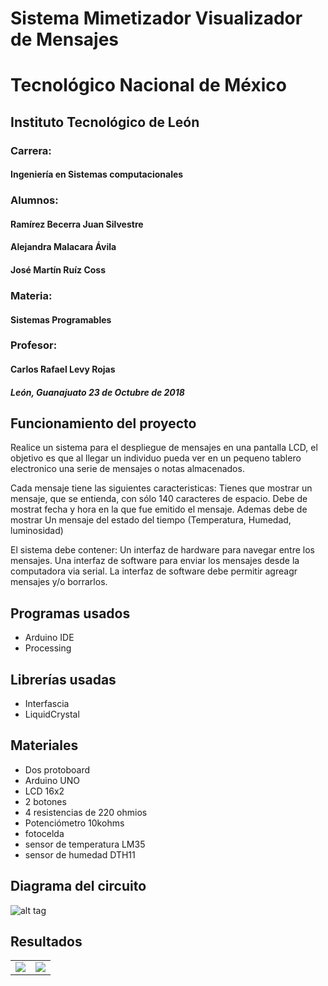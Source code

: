 Sistema Mimetizador Visualizador de Mensajes
=============================================
# Tecnológico Nacional de México

## Instituto Tecnológico de León

### Carrera:
#### Ingeniería en Sistemas computacionales

### Alumnos:

#### Ramírez Becerra Juan Silvestre
#### Alejandra Malacara Ávila
#### José Martín Ruíz Coss

### Materia:
#### Sistemas Programables

### Profesor:
#### Carlos Rafael Levy Rojas

##### León, Guanajuato 23 de Octubre de 2018





Funcionamiento del proyecto
---------------------

Realice un sistema para el despliegue de mensajes en una pantalla LCD, el objetivo es que al
llegar un individuo pueda ver en un pequeno tablero electronico una serie de mensajes o notas almacenados.

Cada mensaje tiene las siguientes caracteristicas:
Tienes que mostrar un mensaje, que se entienda, con sólo 140 caracteres de espacio. 
Debe de mostrat fecha y hora en la que fue emitido el mensaje.
Ademas debe de mostrar Un mensaje del estado del tiempo (Temperatura, Humedad, luminosidad)

El sistema debe contener:
Un interfaz de hardware para navegar entre los mensajes.
Una interfaz de software para enviar los mensajes desde la computadora via serial.
La interfaz de software debe permitir agreagr mensajes y/o borrarlos.





Programas usados
-----------------
+ Arduino IDE
+ Processing

Librerías usadas
-----------------
+ Interfascia 
+ LiquidCrystal


Materiales
------------

+ Dos protoboard
+ Arduino UNO
+ LCD 16x2
+ 2 botones
+ 4 resistencias de 220 ohmios
+ Potenciómetro 10kohms
+ fotocelda
+ sensor de temperatura LM35
+ sensor de humedad DTH11

Diagrama del circuito
----------------------
![alt tag](https://github.com/maartinrc/Sistema-Mimetizador-VM/blob/master/Circuito_Grafico.png)

## Resultados
<table>
  <tr>
    <td><img src=https://github.com/JuanSilvestreRamirezBecerra/Sistema-Notificador-de-Llegada-de-Individuos/blob/master/imagen_1.jpeg></td>
   <td><img src=https://github.com/JuanSilvestreRamirezBecerra/Sistema-Notificador-de-Llegada-de-Individuos/blob/master/imagen_2.jpeg></td>
 </tr>
 </table>
